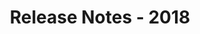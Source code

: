 ﻿---
title: Release Notes - 2018
articleTitle: Release Notes - 2018
linktitle: Release Notes - 2018
description: "Release Notes - 2018 – learn about the latest updates and fixes."
type: docs
weight: 30
url: /jasperreports/release-notes-2018/
---


